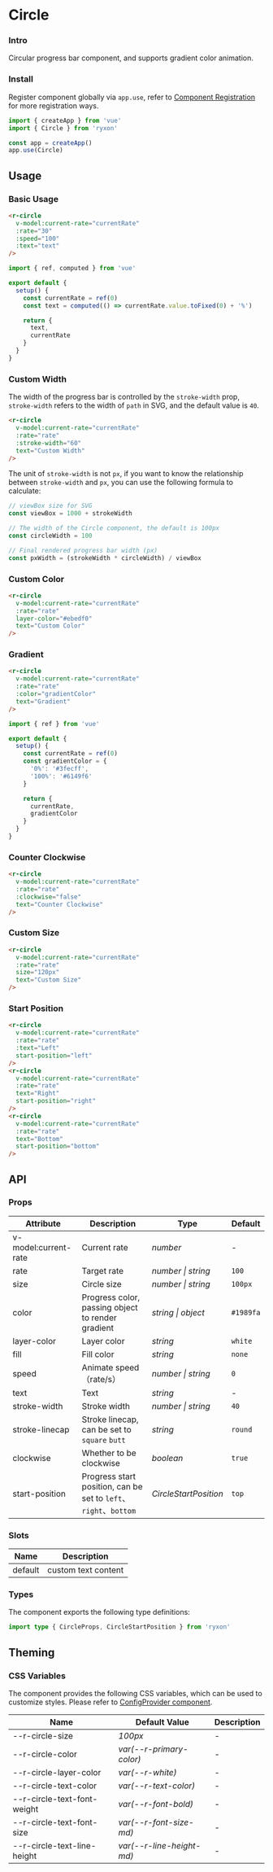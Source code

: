 # Circle

### Intro

Circular progress bar component, and supports gradient color animation.

### Install

Register component globally via `app.use`, refer to [Component Registration](#/en-US/advanced-usage#zu-jian-zhu-ce) for more registration ways.

```js
import { createApp } from 'vue'
import { Circle } from 'ryxon'

const app = createApp()
app.use(Circle)
```

## Usage

### Basic Usage

```html
<r-circle
  v-model:current-rate="currentRate"
  :rate="30"
  :speed="100"
  :text="text"
/>
```

```js
import { ref, computed } from 'vue'

export default {
  setup() {
    const currentRate = ref(0)
    const text = computed(() => currentRate.value.toFixed(0) + '%')

    return {
      text,
      currentRate
    }
  }
}
```

### Custom Width

The width of the progress bar is controlled by the `stroke-width` prop, `stroke-width` refers to the width of `path` in SVG, and the default value is `40`.

```html
<r-circle
  v-model:current-rate="currentRate"
  :rate="rate"
  :stroke-width="60"
  text="Custom Width"
/>
```

The unit of `stroke-width` is not `px`, if you want to know the relationship between `stroke-width` and `px`, you can use the following formula to calculate:

```js
// viewBox size for SVG
const viewBox = 1000 + strokeWidth

// The width of the Circle component, the default is 100px
const circleWidth = 100

// Final rendered progress bar width (px)
const pxWidth = (strokeWidth * circleWidth) / viewBox
```

### Custom Color

```html
<r-circle
  v-model:current-rate="currentRate"
  :rate="rate"
  layer-color="#ebedf0"
  text="Custom Color"
/>
```

### Gradient

```html
<r-circle
  v-model:current-rate="currentRate"
  :rate="rate"
  :color="gradientColor"
  text="Gradient"
/>
```

```js
import { ref } from 'vue'

export default {
  setup() {
    const currentRate = ref(0)
    const gradientColor = {
      '0%': '#3fecff',
      '100%': '#6149f6'
    }

    return {
      currentRate,
      gradientColor
    }
  }
}
```

### Counter Clockwise

```html
<r-circle
  v-model:current-rate="currentRate"
  :rate="rate"
  :clockwise="false"
  text="Counter Clockwise"
/>
```

### Custom Size

```html
<r-circle
  v-model:current-rate="currentRate"
  :rate="rate"
  size="120px"
  text="Custom Size"
/>
```

### Start Position

```html
<r-circle
  v-model:current-rate="currentRate"
  :rate="rate"
  :text="Left"
  start-position="left"
/>
<r-circle
  v-model:current-rate="currentRate"
  :rate="rate"
  text="Right"
  start-position="right"
/>
<r-circle
  v-model:current-rate="currentRate"
  :rate="rate"
  text="Bottom"
  start-position="bottom"
/>
```

## API

### Props

| Attribute | Description | Type | Default |
| --- | --- | --- | --- |
| v-model:current-rate | Current rate | _number_ | - |
| rate | Target rate | _number \| string_ | `100` |
| size | Circle size | _number \| string_ | `100px` |
| color | Progress color, passing object to render gradient | _string \| object_ | `#1989fa` |
| layer-color | Layer color | _string_ | `white` |
| fill | Fill color | _string_ | `none` |
| speed | Animate speed（rate/s） | _number \| string_ | `0` |
| text | Text | _string_ | - |
| stroke-width | Stroke width | _number \| string_ | `40` |
| stroke-linecap | Stroke linecap, can be set to `square` `butt` | _string_ | `round` |
| clockwise | Whether to be clockwise | _boolean_ | `true` |
| start-position | Progress start position, can be set to `left`、`right`、`bottom` | _CircleStartPosition_ | `top` |

### Slots

| Name    | Description         |
| ------- | ------------------- |
| default | custom text content |

### Types

The component exports the following type definitions:

```ts
import type { CircleProps, CircleStartPosition } from 'ryxon'
```

## Theming

### CSS Variables

The component provides the following CSS variables, which can be used to customize styles. Please refer to [ConfigProvider component](#/en-US/config-provider).

| Name                        | Default Value             | Description |
| --------------------------- | ------------------------- | ----------- |
| --r-circle-size             | _100px_                   | -           |
| --r-circle-color            | _var(--r-primary-color)_  | -           |
| --r-circle-layer-color      | _var(--r-white)_          | -           |
| --r-circle-text-color       | _var(--r-text-color)_     | -           |
| --r-circle-text-font-weight | _var(--r-font-bold)_      | -           |
| --r-circle-text-font-size   | _var(--r-font-size-md)_   | -           |
| --r-circle-text-line-height | _var(--r-line-height-md)_ | -           |
